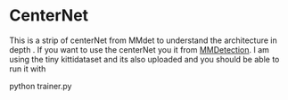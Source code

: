 # CenterNet
This is a strip of centerNet from MMdet to understand the architecture in depth . If you want to use the centerNet you it from [MMDetection](https://mmdetection.readthedocs.io/en/v2.13.0/index.html). I am using the tiny kittidataset and its also uploaded and you should be able to run it with

python trainer.py
